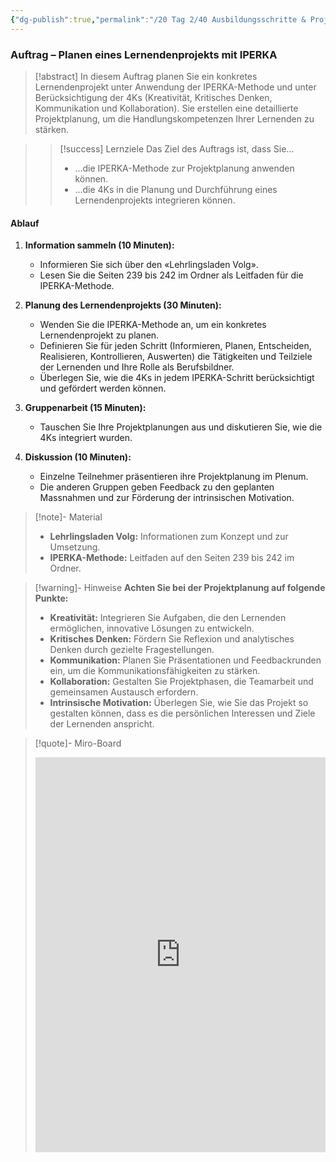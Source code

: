```yaml
---
{"dg-publish":true,"permalink":"/20 Tag 2/40 Ausbildungsschritte & Projektarbeit/03 IPERKA in der Praxis/"}
---
```



### Auftrag – Planen eines Lernendenprojekts mit IPERKA 

> [!abstract] In diesem Auftrag planen Sie ein konkretes Lernendenprojekt unter Anwendung der IPERKA-Methode und unter Berücksichtigung der 4Ks (Kreativität, Kritisches Denken, Kommunikation und Kollaboration). Sie erstellen eine detaillierte Projektplanung, um die Handlungskompetenzen Ihrer Lernenden zu stärken.

> > [!success] Lernziele Das Ziel des Auftrags ist, dass Sie...
> > 
> > - ...die IPERKA-Methode zur Projektplanung anwenden können.
> > - ...die 4Ks in die Planung und Durchführung eines Lernendenprojekts integrieren können.


#### Ablauf

1. **Information sammeln (10 Minuten):**
    
    - Informieren Sie sich über den «Lehrlingsladen Volg».
    - Lesen Sie die Seiten 239 bis 242 im Ordner als Leitfaden für die IPERKA-Methode.

2. **Planung des Lernendenprojekts (30 Minuten):**
    
    - Wenden Sie die IPERKA-Methode an, um ein konkretes Lernendenprojekt zu planen.
    - Definieren Sie für jeden Schritt (Informieren, Planen, Entscheiden, Realisieren, Kontrollieren, Auswerten) die Tätigkeiten und Teilziele der Lernenden und Ihre Rolle als Berufsbildner.
    - Überlegen Sie, wie die 4Ks in jedem IPERKA-Schritt berücksichtigt und gefördert werden können.

4. **Gruppenarbeit (15 Minuten):**
    
    - Tauschen Sie Ihre Projektplanungen aus und diskutieren Sie, wie die 4Ks integriert wurden.
5. **Diskussion (10 Minuten):**
    
    - Einzelne Teilnehmer präsentieren ihre Projektplanung im Plenum.
    - Die anderen Gruppen geben Feedback zu den geplanten Massnahmen und zur Förderung der intrinsischen Motivation.

> [!note]- Material
> 
> - **Lehrlingsladen Volg:** Informationen zum Konzept und zur Umsetzung.
> - **IPERKA-Methode:** Leitfaden auf den Seiten 239 bis 242 im Ordner.


> [!warning]- Hinweise **Achten Sie bei der Projektplanung auf folgende Punkte:**
> 
> - **Kreativität:** Integrieren Sie Aufgaben, die den Lernenden ermöglichen, innovative Lösungen zu entwickeln.
> - **Kritisches Denken:** Fördern Sie Reflexion und analytisches Denken durch gezielte Fragestellungen.
> - **Kommunikation:** Planen Sie Präsentationen und Feedbackrunden ein, um die Kommunikationsfähigkeiten zu stärken.
> - **Kollaboration:** Gestalten Sie Projektphasen, die Teamarbeit und gemeinsamen Austausch erfordern.
> - **Intrinsische Motivation:** Überlegen Sie, wie Sie das Projekt so gestalten können, dass es die persönlichen Interessen und Ziele der Lernenden anspricht.

> [!quote]- Miro-Board
> 
> <iframe width="100%" height="632" src="https://miro.com/app/live-embed/o9J_lERN3MU=/?moveToViewport=-1540,-1522,1627,1177&embedId=424039572137" frameborder="0" scrolling="no" allow="fullscreen; clipboard-read; clipboard-write" allowfullscreen></iframe>